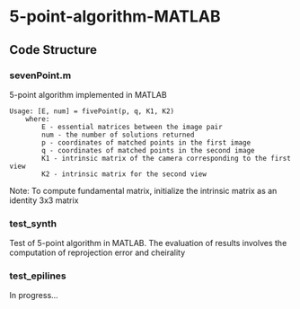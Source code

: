 # 5-point-algorithm-MATLAB

## Code Structure

### sevenPoint.m
5-point algorithm implemented in MATLAB

	Usage: [E, num] = fivePoint(p, q, K1, K2)
		where:
			E - essential matrices between the image pair
			num - the number of solutions returned
			p - coordinates of matched points in the first image
			q - coordinates of matched points in the second image
			K1 - intrinsic matrix of the camera corresponding to the first view
			K2 - intrinsic matrix for the second view
			
Note: To compute fundamental matrix, initialize the intrinsic matrix as an identity 3x3 matrix
	  
### test_synth
Test of 5-point algorithm in MATLAB. The evaluation of results involves the computation of reprojection error and cheirality

### test_epilines
In progress...